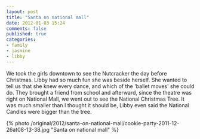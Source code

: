```yaml
---
layout: post
title: "Santa on national mall"
date: 2012-01-03 15:24
comments: false
published: true
categories: 
- family
- jasmine
- libby
---
```

We took the girls downtown to see the Nutcracker the day before Christmas.  Libby had so much fun she was beside herself.  She wanted to tell us that she knew every dance, and which of the 'ballet moves' she could do.  They brought a friend from school and afterward, since the theatre was right on National Mall, we went out to see the National Christmas Tree.  It was much smaller than I thought it should be, Libby even said the National Candles were bigger than the tree.

{% photo /original/2012/santa-on-national-mall/cookie-party-2011-12-26at08-13-38.jpg "Santa on national mall" %}

